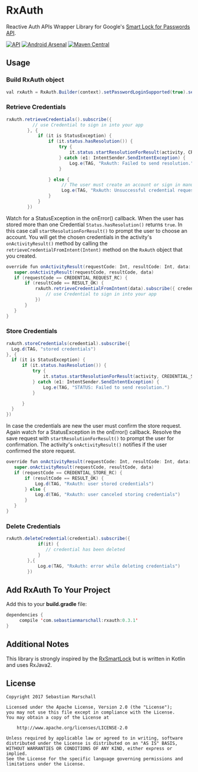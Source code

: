 # RxAuth
Reactive Auth APIs Wrapper Library for Google's [Smart Lock for Passwords API][1].

[![API](https://img.shields.io/badge/API-14%2B-blue.svg?style=flat)](https://android-arsenal.com/api?level=14)
[![Android Arsenal](https://img.shields.io/badge/Android%20Arsenal-RxAuth-orange.svg?style=true)](https://android-arsenal.com/details/1/6342)
[![Maven Central](https://maven-badges.herokuapp.com/maven-central/com.sebastianmarschall/rxauth/badge.svg)](https://maven-badges.herokuapp.com/maven-central/com.sebastianmarschall/rxauth)

## Usage

### Build RxAuth object

```java
val rxAuth = RxAuth.Builder(context).setPasswordLoginSupported(true).setAccountTypes(IdentityProviders.GOOGLE).build()
```

### Retrieve Credentials
```java
rxAuth.retrieveCredentials().subscribe({
          // use Credential to sign in into your app
        }, {
            if (it is StatusException) {
                if (it.status.hasResolution()) {
                    try {
                        it.status.startResolutionForResult(activity, CREDENTIAL_REQUEST_RC)
                    } catch (e1: IntentSender.SendIntentException) {
                        Log.e(TAG, "RxAuth: Failed to send resolution.")
                    }

                } else {
                     // The user must create an account or sign in manually.
                     Log.e(TAG, "RxAuth: Unsuccessful credential request.");
                }
            }
        })
```

Watch for a StatusException in the onError() callback. When the user has stored more than one Credential `Status.hasResolution()` returns `true`. In this case call `startResolutionForResult()` to prompt the user to choose an account. You will get the chosen credentials in the activity's `onActivityResult()` method by calling the `retrieveCredentialFromIntent(Intent)` method on the `RxAuth` object that you created.

```java
override fun onActivityResult(requestCode: Int, resultCode: Int, data: Intent) {
   super.onActivityResult(requestCode, resultCode, data)
   if (requestCode == CREDENTIAL_REQUEST_RC) {
       if (resultCode == RESULT_OK) {
           rxAuth.retrieveCredentialFromIntent(data).subscribe({ credentials ->
               // use Credential to sign in into your app
           })
       }
   }
}
```

### Store Credentials
```java
rxAuth.storeCredentials(credential).subscribe({
  Log.d(TAG, "stored credentials")
}, {
  if (it is StatusException) {
      if (it.status.hasResolution()) {
          try {
              it.status.startResolutionForResult(activity, CREDENTIAL_STORE_RC)
          } catch (e1: IntentSender.SendIntentException) {
              Log.e(TAG, "STATUS: Failed to send resolution.")
          }

      }
  }
})
```

In case the credentials are new the user must confirm the store request. Again watch for a StatusException in the onError() callback. Resolve the save request with `startResolutionForResult()` to prompt the user for confirmation. The activity's `onActivityResult()` notifies if the user confirmed the store request.

```java
override fun onActivityResult(requestCode: Int, resultCode: Int, data: Intent) {
   super.onActivityResult(requestCode, resultCode, data)
   if (requestCode == CREDENTIAL_STORE_RC) {
       if (resultCode == RESULT_OK) {
           Log.d(TAG, "RxAuth: user stored credentials")
       } else {
           Log.d(TAG, "RxAuth: user canceled storing credentials")
       }
   }
}
```

### Delete Credentials
```java
rxAuth.deleteCredential(credential).subscribe({
            if(it) {
               // credential has been deleted
            }
        },{
            Log.e(TAG, "RxAuth: error while deleting credentials")
        })
```

## Add RxAuth To Your Project

Add this to your **build.gradle** file:
```java
dependencies {
     compile 'com.sebastianmarschall:rxauth:0.3.1'
}
```

## Additional Notes

This library is strongly inspired by the [RxSmartLock][2] but is written in Kotlin and uses RxJava2.

## License

```
Copyright 2017 Sebastian Marschall

Licensed under the Apache License, Version 2.0 (the "License");
you may not use this file except in compliance with the License.
You may obtain a copy of the License at

    http://www.apache.org/licenses/LICENSE-2.0

Unless required by applicable law or agreed to in writing, software
distributed under the License is distributed on an "AS IS" BASIS,
WITHOUT WARRANTIES OR CONDITIONS OF ANY KIND, either express or implied.
See the License for the specific language governing permissions and
limitations under the License.
```

 [1]: https://developers.google.com/identity/smartlock-passwords/android/
 [2]: https://github.com/ShlMlkzdh/RxSmartLock
          
